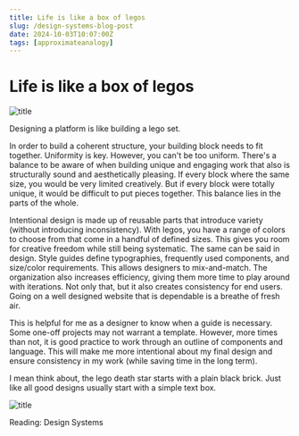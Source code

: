 ```yaml
---
title: Life is like a box of legos
slug: /design-systems-blog-post
date: 2024-10-03T10:07:00Z
tags: [approximateanalogy]
---
```


# Life is like a box of legos

![title](/img/legocatalog.jpeg)

Designing a platform is like building a lego set.

In order to build a coherent structure, your building block needs to fit together. Uniformity is key. However, you can't be too uniform. There's a balance to be aware of when building unique and engaging work that also is structurally sound and aesthetically pleasing. If every block where the same size, you would be very limited creatively. But if every block were totally unique, it would be difficult to put pieces together. This balance lies in the parts of the whole. 

Intentional design is made up of reusable parts that introduce variety (without introducing inconsistency). With legos, you have a range of colors to choose from that come in a handful of defined sizes. This gives you room for creative freedom while still being systematic. The same can be said in design. Style guides define typographies, frequently used components, and size/color requirements. This allows designers to mix-and-match. The organization also increases efficiency, giving them more time to play around with iterations. Not only that, but it also creates consistency for end users. Going on a well designed website that is dependable is a breathe of fresh air.

This is helpful for me as a designer to know when a guide is necessary. Some one-off projects may not warrant a template. However, more times than not, it is good practice to work through an outline of components and language. This will make me more intentional about my final design and ensure consistency in my work (while saving time in the long term). 

I mean think about, the lego death star starts with a plain black brick. Just like all good designs usually start with a simple text box.

![title](/img/legodeathstar.jpg)


Reading: Design Systems